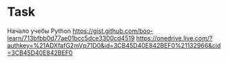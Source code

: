 # Task
Начало учебы Python
https://gist.github.com/boo-learn/713bfbb0d77ae01bcc5dce3300cd4519
https://onedrive.live.com/?authkey=%21ADXfafG2mVp71D0&id=3CB45D40E842BEF0%21132966&cid=3CB45D40E842BEF0
